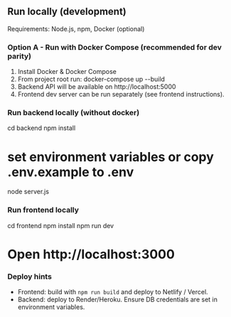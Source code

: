 
## Run locally (development)

Requirements: Node.js, npm, Docker (optional)

### Option A - Run with Docker Compose (recommended for dev parity)
1. Install Docker & Docker Compose
2. From project root run:
   docker-compose up --build
3. Backend API will be available on http://localhost:5000
4. Frontend dev server can be run separately (see frontend instructions).

### Run backend locally (without docker)
cd backend
npm install
# set environment variables or copy .env.example to .env
node server.js

### Run frontend locally
cd frontend
npm install
npm run dev
# Open http://localhost:3000

### Deploy hints
- Frontend: build with `npm run build` and deploy to Netlify / Vercel.
- Backend: deploy to Render/Heroku. Ensure DB credentials are set in environment variables.
